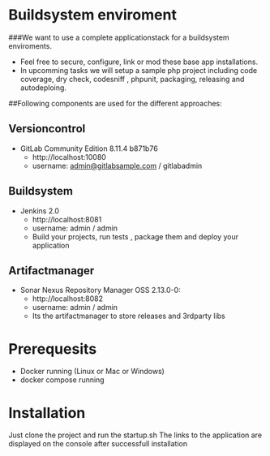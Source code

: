# Buildsystem enviroment

###We want to use a complete applicationstack for a buildsystem enviroments.

- Feel free to secure, configure, link or mod these base app installations.
- In upcomming tasks we will setup a sample php project including code coverage, dry check, codesniff , phpunit, packaging, releasing and autodeploing.

##Following components are used for the different approaches:


## Versioncontrol
- GitLab Community Edition 8.11.4 b871b76
  - http://localhost:10080
  - username: admin@gitlabsample.com / gitlabadmin

## Buildsystem
- Jenkins 2.0
  - http://localhost:8081
  - username: admin / admin
  - Build your projects, run tests , package them and deploy your application

## Artifactmanager
- Sonar Nexus Repository Manager OSS 2.13.0-0: 
  - http://localhost:8082
  - username: admin / admin
  - Its the artifactmanager to store releases and 3rdparty libs


# Prerequesits
- Docker running (Linux or Mac or Windows)
- docker compose running


# Installation

Just clone the project and run the startup.sh
The links to the application are displayed on the console after successfull installation

